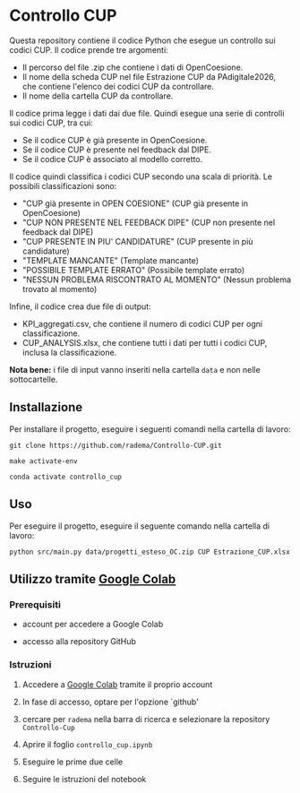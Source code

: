 # Controllo CUP

Questa repository contiene il codice Python che esegue un controllo sui codici CUP. Il codice prende tre argomenti:

* Il percorso del file .zip che contiene i dati di OpenCoesione.
* Il nome della scheda CUP nel file Estrazione CUP da PAdigitale2026, che contiene l'elenco dei codici CUP da controllare.
* Il nome della cartella CUP da controllare.

Il codice prima legge i dati dai due file. Quindi esegue una serie di controlli sui codici CUP, tra cui:

* Se il codice CUP è già presente in OpenCoesione.
* Se il codice CUP è presente nel feedback dal DIPE.
* Se il codice CUP è associato al modello corretto.

Il codice quindi classifica i codici CUP secondo una scala di priorità. Le possibili classificazioni sono:

* "CUP già presente in OPEN COESIONE" (CUP già presente in OpenCoesione)
* "CUP NON PRESENTE NEL FEEDBACK DIPE" (CUP non presente nel feedback dal DIPE)
* "CUP PRESENTE IN PIU' CANDIDATURE" (CUP presente in più candidature)
* "TEMPLATE MANCANTE" (Template mancante)
* "POSSIBILE TEMPLATE ERRATO" (Possibile template errato)
* "NESSUN PROBLEMA RISCONTRATO AL MOMENTO" (Nessun problema trovato al momento)

Infine, il codice crea due file di output:

* KPI_aggregati.csv, che contiene il numero di codici CUP per ogni classificazione.
* CUP_ANALYSIS.xlsx, che contiene tutti i dati per tutti i codici CUP, inclusa la classificazione.

**Nota bene:** i file di input vanno inseriti nella cartella `data` e non nelle sottocartelle. 

## Installazione

Per installare il progetto, eseguire i seguenti comandi nella cartella di lavoro:

```
git clone https://github.com/radema/Controllo-CUP.git

make activate-env

conda activate controllo_cup
```

## Uso

Per eseguire il progetto, eseguire il seguente comando nella cartella di lavoro:

```
python src/main.py data/progetti_esteso_OC.zip CUP Estrazione_CUP.xlsx
```

## Utilizzo tramite [Google Colab](https://colab.research.google.com/?hl=it)

### Prerequisiti

* account per accedere a Google Colab

* accesso alla repository GitHub

### Istruzioni

1. Accedere a [Google Colab](https://colab.research.google.com/?hl=it) tramite il proprio account

2. In fase di accesso, optare per l'opzione `github'

3. cercare per `radema` nella barra di ricerca e selezionare la repository `Controllo-Cup`

4. Aprire il foglio `controllo_cup.ipynb`

5. Eseguire le prime due celle

6. Seguire le istruzioni del notebook

